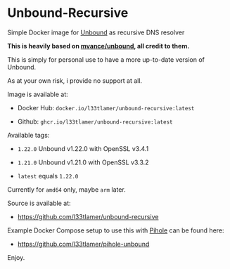 # Unbound-Recursive

Simple Docker image for [Unbound](https://nlnetlabs.nl/projects/unbound/about/) as recursive DNS resolver

**This is heavily based on [mvance/unbound](https://hub.docker.com/r/mvance/unbound), all credit to them.**

This is simply for personal use to have a more up-to-date version of Unbound.

As at your own risk, i provide no support at all.

Image is available at:

* Docker Hub: `docker.io/l33tlamer/unbound-recursive:latest`

* Github: `ghcr.io/l33tlamer/unbound-recursive:latest`

Available tags:

* `1.22.0` Unbound v1.22.0 with OpenSSL v3.4.1

* `1.21.0` Unbound v1.21.0 with OpenSSL v3.3.2

* `latest` equals `1.22.0`

Currently for `amd64` only, maybe `arm` later.

Source is available at:

* https://github.com/l33tlamer/unbound-recursive

Example Docker Compose setup to use this with [Pihole](https://pi-hole.net) can be found here:

* https://github.com/l33tlamer/pihole-unbound

Enjoy.
